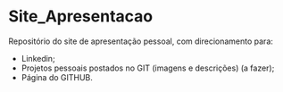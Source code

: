 # Site_Apresentacao
Repositório do site de apresentação pessoal, com direcionamento para:
- Linkedin;
- Projetos pessoais postados no GIT (imagens e descrições) (a fazer);
- Página do GITHUB.
